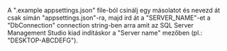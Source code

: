 A ".example appsettings.json" file-ból csinálj egy másolatot és nevezd át csak simán "appsettings.json"-ra, majd írd át a "SERVER_NAME"-et a "DbConnection" connection string-ben arra amit az SQL Server Management Studio kiad indításkor a "Server name" mezőben (pl.: "DESKTOP-ABCDEFG").
